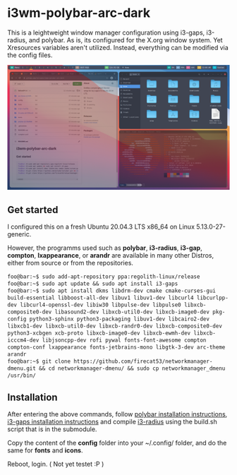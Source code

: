 # i3wm-polybar-arc-dark

This is a leightweight window manager configuration using i3-gaps, i3-radius, and polybar.
As is, its configured for the X.org window system. Yet Xresources variables aren't utilized.
Instead, everything can be modified via the config files.

![screenshot](https://github.com/fallow24/i3wm-polybar-arc-dark/blob/main/screenshot.png?raw=true)

## Get started

I configured this on a fresh Ubuntu 20.04.3 LTS x86_64 on Linux 5.13.0-27-generic.

However, the programms used such as **polybar**, **i3-radius**, **i3-gap**, **compton**, **lxappearance**, or **arandr** are available in many other Distros, either from source or from the repositories.

```console
foo@bar:~$ sudo add-apt-repository ppa:regolith-linux/release
foo@bar:~$ sudo apt update && sudo apt install i3-gaps
foo@bar:~$ sudo apt install dkms libdrm-dev cmake cmake-curses-gui build-essential libboost-all-dev libuv1 libuv1-dev libcurl4 libcurlpp-dev libcurl4-openssl-dev libiw30 libpulse-dev libpulse0 libxcb-composite0-dev libasound2-dev libxcb-util0-dev libxcb-image0-dev pkg-config python3-sphinx python3-packaging libuv1-dev libcairo2-dev libxcb1-dev libxcb-util0-dev libxcb-randr0-dev libxcb-composite0-dev python3-xcbgen xcb-proto libxcb-image0-dev libxcb-ewmh-dev libxcb-icccm4-dev libjsoncpp-dev rofi pywal fonts-font-awesome compton compton-conf lxappearance fonts-jetbrains-mono libgtk-3-dev arc-theme arandr 
foo@bar:~$ git clone https://github.com/firecat53/networkmanager-dmenu.git && cd networkmanager-dmenu/ && sudo cp networkmanager_dmenu /usr/bin/
```

## Installation

After entering the above commands, follow [polybar installation instructions](https://github.com/polybar/polybar#installation), [i3-gaps installation instructions](https://github.com/Airblader/i3/wiki/installation) and compile [i3-radius](https://github.com/terroo/i3-radius) using the build.sh script that is in the submodule.

Copy the content of the **config** folder into your ~/.config/ folder, and do the same for **fonts** and **icons**.

Reboot, login.
( Not yet testet :P )


